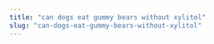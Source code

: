 ```yaml
---
title: "can dogs eat gummy bears without xylitol"
slug: "can-dogs-eat-gummy-bears-without-xylitol"
---
```


